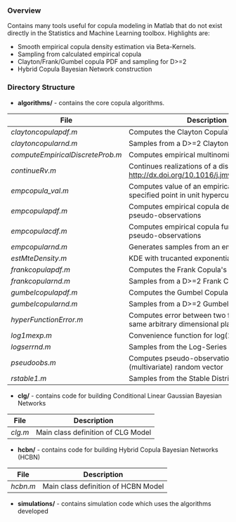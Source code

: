 ### Overview
Contains many tools useful for copula modeling in Matlab that do not exist directly in the Statistics and Machine Learning toolbox.  Highlights are:
  - Smooth empirical copula density estimation via Beta-Kernels.
  - Sampling from calculated empirical copula
  - Clayton/Frank/Gumbel copula PDF and sampling for D>=2
  - Hybrid Copula Bayesian Network construction

### Directory Structure
  - **algorithms/** - contains the core copula algorithms.
    
  | File | Description |
  | --- | --- |
  | *claytoncopulapdf.m* | Computes the Clayton Copula's PDF for D>=2 |
  | *claytoncopularnd.m* | Samples from a D>=2 Clayton Copula |
  | *computeEmpiricalDiscreteProb.m* | Computes empirical multinomial distribution |
  | *continueRv.m* | Continues realizations of a discrete RV (see http://dx.doi.org/10.1016/j.jmva.2004.01.004) |
  | *empcopula_val.m* | Computes value of an empirical copula at a specified point in unit hypercube |
  | *empcopulapdf.m* | Computes empirical copula density given pseudo-observations |
  | *empcopulacdf.m* | Computes empirical copula function given pseudo-observations |
  | *empcopularnd.m* | Generates samples from an empirical copula |
  | *estMteDensity.m* | KDE with trucanted exponential distribution |
  | *frankcopulapdf.m* | Computes the Frank Copula's PDF for D>=2 |
  | *frankcopularnd.m* | Samples from a D>=2 Frank Copula |
  | *gumbelcopulapdf.m* | Computes the Gumbel Copula's PDF for D>=2 |
  | *gumbelcopularnd.m* | Samples from a D>=2 Gumbel Copula |
  | *hyperFunctionError.m* | Computes error between two functions in the same arbitrary dimensional plane |
  | *log1mexp.m* | Convenience function for log(1-exp(a)) |
  | *logserrnd.m* | Samples from the Log-Series distribution |
  | *pseudoobs.m* | Computes pseudo-observations for a given (multivariate) random vector |
  | *rstable1.m* | Samples from the Stable Distribution |

  - **clg/** - contains code for building Conditional Linear Gaussian Bayesian Networks
    
  | File | Description |
  | --- | --- |
  | *clg.m* | Main class definition of CLG Model |

  - **hcbn/** - contains code for building Hybrid Copula Bayesian Networks (HCBN)
    
  | File | Description |
  | --- | --- |
  | *hcbn.m* | Main class definition of HCBN Model |

- **simulations/** - contains simulation code which uses the algorithms developed
